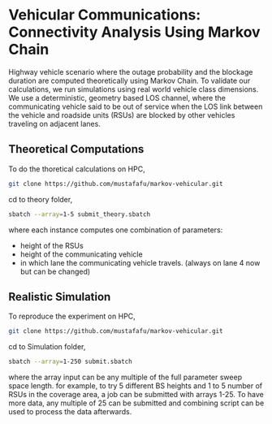 # Vehicular Communications: Connectivity Analysis Using Markov Chain
Highway vehicle scenario where the outage probability and the blockage duration are computed theoretically using Markov Chain. To validate our calculations, we run simulations using real world vehicle class dimensions. We use a deterministic, geometry based LOS channel, where the communicating vehicle said to be out of service when the LOS link between the vehicle and roadside units (RSUs) are blocked by other vehicles traveling on adjacent lanes.

## Theoretical Computations
To do the thoretical calculations on HPC,
```bash
git clone https://github.com/mustafafu/markov-vehicular.git
```
cd to theory folder,
```bash
sbatch --array=1-5 submit_theory.sbatch
```
where each instance computes one combination of parameters:
 * height of the RSUs
 * height of the communicating vehicle
 * in which lane the communicating vehicle travels. (always on lane 4 now but can be changed)
 
 ## Realistic Simulation

To reproduce the experiment on HPC,
```bash
git clone https://github.com/mustafafu/markov-vehicular.git
```

cd to Simulation folder,
```bash
sbatch --array=1-250 submit.sbatch
```
where the array input can be any multiple of the full parameter sweep space length. for example, to try 5 different BS heights and 1 to 5 number of RSUs in the coverage area, a job can be submitted with arrays 1-25. To have more data, any multiple of 25 can be submitted and combining script can be used to process the data afterwards. 

